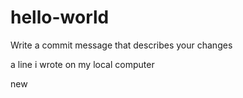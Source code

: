 # hello-world

Write a commit message that describes your changes


a line i wrote on my local computer


new 